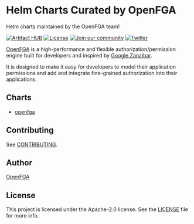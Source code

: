 # Helm Charts Curated by OpenFGA

Helm charts maintained by the OpenFGA team!

[![Artifact HUB](https://img.shields.io/endpoint?url=https://artifacthub.io/badge/repository/openfga)](https://artifacthub.io/packages/helm/openfga/openfga)
[![License](https://img.shields.io/badge/License-Apache_2.0-blue.svg)](./LICENSE)
[![Join our community](https://img.shields.io/badge/slack-cncf_%23openfga-40abb8.svg?logo=slack)](https://openfga.dev/community)
[![Twitter](https://img.shields.io/twitter/follow/openfga?color=%23179CF0&logo=twitter&style=flat-square "@openfga on Twitter")](https://twitter.com/openfga)

[OpenFGA](https://github.com/openfga/openfga) is a high-performance and flexible authorization/permission engine built for developers and inspired by [Google Zanzibar](https://research.google/pubs/pub48190/).

It is designed to make it easy for developers to model their application permissions and add and integrate fine-grained authorization into their applications.

## Charts

* [openfga](https://github.com/openfga/helm-charts/blob/main/charts/openfga)

## Contributing

See [CONTRIBUTING](https://github.com/openfga/.github/blob/main/CONTRIBUTING.md).

## Author

[OpenFGA](https://github.com/openfga)

## License

This project is licensed under the Apache-2.0 license. See the [LICENSE](https://github.com/openfga/helm-charts/blob/main/LICENSE) file for more info.

